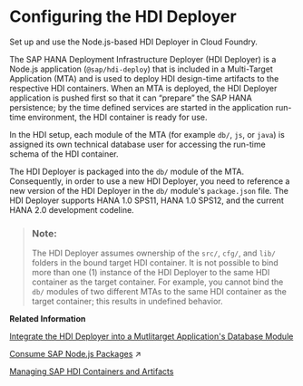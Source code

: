 <!-- loiod5bf65e64c85400a8efe7fa824301d4b -->

# Configuring the HDI Deployer

Set up and use the Node.js-based HDI Deployer in Cloud Foundry.

The SAP HANA Deployment Infrastructure Deployer \(HDI Deployer\) is a Node.js application \(`@sap/hdi-deploy`\) that is included in a Multi-Target Application \(MTA\) and is used to deploy HDI design-time artifacts to the respective HDI containers. When an MTA is deployed, the HDI Deployer application is pushed first so that it can “prepare” the SAP HANA persistence; by the time defined services are started in the application run-time environment, the HDI container is ready for use.

In the HDI setup, each module of the MTA \(for example `db/`, `js`, or `java`\) is assigned its own technical database user for accessing the run-time schema of the HDI container.

The HDI Deployer is packaged into the `db/` module of the MTA. Consequently, in order to use a new HDI Deployer, you need to reference a new version of the HDI Deployer in the `db/` module's `package.json` file. The HDI Deployer supports HANA 1.0 SPS11, HANA 1.0 SPS12, and the current HANA 2.0 development codeline.

> ### Note:  
> The HDI Deployer assumes ownership of the `src/`, `cfg/`, and `lib/` folders in the bound target HDI container. It is not possible to bind more than one \(1\) instance of the HDI Deployer to the same HDI container as the target container. For example, you cannot bind the `db/` modules of two different MTAs to the same HDI container as the target container; this results in undefined behavior.

**Related Information**  


[Integrate the HDI Deployer into a Mutlitarget Application's Database Module](integrate-the-hdi-deployer-into-a-mutlitarget-application-s-database-modul-0194390.md "Install the HDI Deployer for use by a Multi-Target Application (MTA).")

[Consume SAP Node.js Packages](https://help.sap.com/viewer/b9902c314aef4afb8f7a29bf8c5b37b3/2022_2_QRC/en-US/ddcff14e28384810a352bb6512cd3448.html "A selection of SAP-specific and ready-to-use Node.js packages is available on the public NPM registry.") :arrow_upper_right:

[Managing SAP HDI Containers and Artifacts](managing-sap-hdi-containers-and-artifacts-23f1f40.md "In SAP HANA Deployment Infrastructure (HDI), database development artifacts are deployed to so-called containers.")

